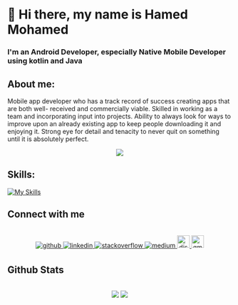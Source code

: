 # 👋 Hi there, my name is Hamed Mohamed
### I'm an Android Developer, especially Native Mobile Developer using kotlin and Java

## About me:
Mobile app developer who has a track record of success creating apps that are both well- received and commercially viable. Skilled in working as a team and incorporating input into projects. Ability to always look for ways to improve upon an already existing app to keep people downloading it and enjoying it. Strong eye for detail and tenacity to never quit on something until it is absolutely perfect.
<br/> 
<div align="center">
<img src="https://komarev.com/ghpvc/?username=Hamed-Mohamed-Git&&style=flat-square" align="center" />
</div> 

## Skills:
[![My Skills](https://skillicons.dev/icons?i=java,kotlin,c,cpp,sqlite,androidstudio,idea,eclipse,firebase,git,ktor,gradle,maven,reactivex,graphql,stackoverflow,github,postman,figma,xd,discord)](https://skillicons.dev)



## Connect with me  
<br/> 
<div align="center">
<a href="https://github.com/Hamed-mohamed-Git" target="_blank">
<img src=https://img.shields.io/badge/github-%2324292e.svg?&style=for-the-badge&logo=github&logoColor=white alt=github style="margin-bottom: 5px;" />
</a>
<a href="https://www.linkedin.com/in/hamed-mohamed-591287235/" target="_blank">
<img src=https://img.shields.io/badge/linkedin-%231E77B5.svg?&style=for-the-badge&logo=linkedin&logoColor=white alt=linkedin style="margin-bottom: 5px;" />
</a>
<a href="https://stackoverflow.com/users/18414200/hamed-mohamed" target="_blank">
<img src=https://img.shields.io/badge/stackoverflow-%23F28032.svg?&style=for-the-badge&logo=stackoverflow&logoColor=white alt=stackoverflow style="margin-bottom: 5px;" />
</a>
<a href="https://medium.com/@hamedarfat9" target="_blank">
<img src=https://img.shields.io/badge/medium-%23292929.svg?&style=for-the-badge&logo=medium&logoColor=white alt=medium style="margin-bottom: 5px;" />
</a>  
  <a href="Hamed#0709" target="_blank">
 <img src="https://img.shields.io/static/v1?message=Discord&logo=discord&label=&color=7289DA&logoColor=white&labelColor=&style=for-the-badge" height="28" alt="discord logo"  />
</a> 
 </a>  
  <a href="hamedarfat9@gmail.com" target="_blank">
<img src="https://img.shields.io/static/v1?message=Gmail&logo=gmail&label=&color=D14836&logoColor=white&labelColor=&style=for-the-badge" height="28" alt="gmail logo" />
</a> 
</div>  

## Github Stats 
<br/> 
<div align="center">
  <img src="https://github-readme-stats.vercel.app/api?username=Hamed-Mohamed-Git&show_icons=true&count_private=true&hide_border=true&theme=onedark"/>
  <img src="https://github-readme-streak-stats.herokuapp.com/?user=Hamed-Mohamed-Git&hide_border=true&theme=onedark">
</div>  
<br/>  





